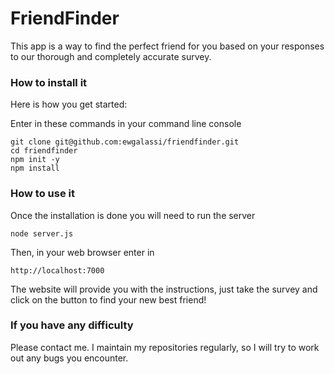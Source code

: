 # FriendFinder

This app is a way to find the perfect friend for you based on your responses to our thorough and completely accurate survey.

### How to install it
Here is how you get started:

Enter in these commands in your command line console
```
git clone git@github.com:ewgalassi/friendfinder.git
cd friendfinder
npm init -y
npm install
```

### How to use it
Once the installation is done you will need to run the server
```
node server.js
```

Then, in your web browser enter in
```
http://localhost:7000
```

The website will provide you with the instructions, just take the survey and click on the button to find your new best friend!

### If you have any difficulty
Please contact me.  I maintain my repositories regularly, so I will try to work out any bugs you encounter.
